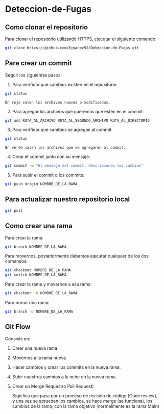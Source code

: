 # Deteccion-de-Fugas

## Como clonar el repositorio
Para clonar el repositorio utilizando HTTPS, ejecutar el siguiente comando:
```bash
git clone https://github.com/kjyanez98/Deteccion-de-Fugas.git
```

## Para crear un commit
Seguir los siguientes pasos:
1. Para verificar que cambios existen en el repositorio:
```bash
git status
```
    En rojo salen los archivos nuevos o modificados.

2. Para agregar los archivos que queremos que estén en el commit:
```bash
git add RUTA_AL_ARCHIVO RUTA_AL_SEGUNDO_ARCHIVO RUTA_AL_DIRECTORIO
```

3. Para verificar que cambios se agregan al commit:
```bash
git status
```
    En verde salen los archivos que se agregaron al commit.
4. Crear el commit junto con su mensaje:
```bash
git commit -m "El mensaje del commit, describiendo los cambios"
```
5. Para subir el commit o los commits:
```bash
git push origin NOMBRE_DE_LA_RAMA
```

## Para actualizar nuestro repositorio local
```bash
git pull
```

## Como crear una rama
Para crear la rama:
```bash
git branch NOMBRE_DE_LA_RAMA
```
Para movernos, posteriormente debemos ejecutar cualquier de los dos comandos:
```bash
git checkout NOMBRE_DE_LA_RAMA
git switch NOMBRE_DE_LA_RAMA
```
Para crear la rama y movernos a esa rama:
```bash
git checkout -b NOMBRE_DE_LA_RAMA 
```

Para borrar una rama:
```bash
git branch -D NOMBRE_DE_LA_RAMA
```

## Git Flow
Consiste en:
1. Crear una nueva rama
2. Movernos a la rama nueva
3. Hacer cambios y crear los commits en la nueva rama.
4. Subir nuestros cambios a la nube en la nueva rama.
5. Crear un Merge Request(o Pull Request)
    
    Significa que pasa por un proceso de revisión de código (Code review), y una vez se aprueban los cambios, se hace merge (se funciona), los cambios de la rama, con la rama objetivo (normalmente es la rama Main)
